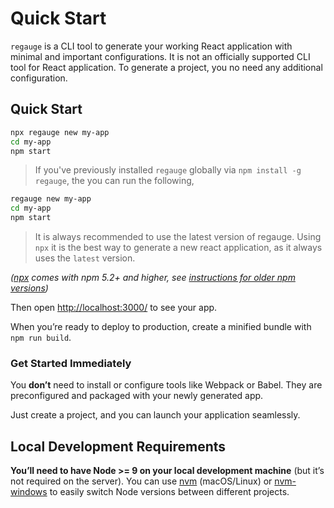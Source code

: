 # Quick Start

`regauge` is a CLI tool to generate your working React application with minimal and important configurations. It is not an officially supported CLI tool for React application. To generate a project, you no need any additional configuration.

## Quick Start

```sh
npx regauge new my-app
cd my-app
npm start
```

> If you've previously installed `regauge` globally via `npm install -g regauge`, the you can run the following,
```sh
regauge new my-app
cd my-app
npm start
```

> It is always recommended to use the latest version of regauge. Using `npx` it is the best way to generate a new react application, as it always uses the `latest` version.

_([npx](https://medium.com/@maybekatz/introducing-npx-an-npm-package-runner-55f7d4bd282b) comes with npm 5.2+ and higher, see [instructions for older npm versions](https://gist.github.com/gaearon/4064d3c23a77c74a3614c498a8bb1c5f))_

Then open [http://localhost:3000/](http://localhost:3000/) to see your app.

When you’re ready to deploy to production, create a minified bundle with `npm run build`.

### Get Started Immediately

You **don’t** need to install or configure tools like Webpack or Babel. They are preconfigured and packaged with your newly generated app.

Just create a project, and you can launch your application seamlessly.

## Local Development Requirements

**You’ll need to have Node >= 9 on your local development machine** (but it’s not required on the server). You can use [nvm](https://github.com/creationix/nvm#installation) (macOS/Linux) or [nvm-windows](https://github.com/coreybutler/nvm-windows#node-version-manager-nvm-for-windows) to easily switch Node versions between different projects.